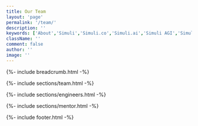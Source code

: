 ```yaml
---
title: Our Team
layout: 'page'
permalink: '/team/'
description: ''
keywords: ['About','Simuli','Simuli.co','Simuli.ai','Simuli AGI','Simuli.com','Simuli Hardware','Hardware','Chips','Hardware Chips','Intelligent computing','Self Driving Hardware','Self Driving Chips','Self Driving Application','Energy efficient Chips','Artificial General Intelligence','Artificial Intelligence chips','Energy efficient Artificial Intelligence chips','Nueromorphic computing','Hypervectors','Hypervector','Hypervector computing','Hypervector chips','Intelligent semiconductors','Vertical Scaling chips','Memory efficient chips','Breakthrough semiconductors','Metaverse Chips','Metaverse semiconductors','Mining chips','low energy mining chips','Crypto chips','Crypto mining chips']
className: ''
comment: false
author: ''
image: ''
---
```



<!-- Start Breadcrumb
		============================================= -->
{%- include breadcrumb.html -%}
<!-- End  Breadcrumb -->

<!-- Start Team
		============================================= -->
{%- include sections/team.html -%}
<!-- End Team -->

<!-- Start Engineers
		============================================= -->
{%- include sections/engineers.html -%}
<!-- End Team -->

<!-- Start Mentor
		============================================= -->
{%- include sections/mentor.html -%}
<!-- End Team -->

<!-- Start Subscribe
		============================================= -->
<!-- {%- include sections/subscribe.html -%} -->
<!-- End Subscribe -->


<!-- Start Footer
		============================================= -->
{%- include footer.html -%}
<!-- End Footer -->
